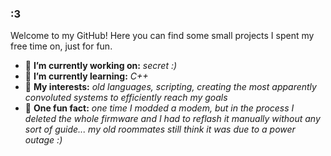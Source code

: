 ### :3

Welcome to my GitHub! Here you can find some small projects I spent my free time on, just for fun.

- 🔭 **I’m currently working on:** *secret :)*
- 🌱 **I’m currently learning:** *C++*
- 👀 **My interests:** *old languages, scripting, creating the most apparently convoluted systems to efficiently reach my goals*
- 👻 **One fun fact:** *one time I modded a modem, but in the process I deleted the whole firmware and I had to reflash it manually without any sort of guide... my old roommates still think it was due to a power outage :)*

<!--
![Chareste's github stats](https://github-readme-stats.vercel.app/api?username=Chareste&hide=["issues"]&show_icons=true)



**Chareste/Chareste** is a ✨ _special_ ✨ repository because its `README.md` (this file) appears on your GitHub profile.

Here are some ideas to get you started:

- 🔭 I’m currently working on ...
- 🌱 I’m currently learning ...
- 👯 I’m looking to collaborate on ...
- 🤔 I’m looking for help with ...
- 💬 Ask me about ...
- 📫 How to reach me: ...
- 😄 Pronouns: ...
- ⚡ Fun fact: ...
-->
